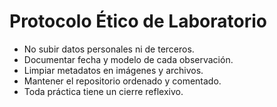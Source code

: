 # Protocolo Ético de Laboratorio
- No subir datos personales ni de terceros.
- Documentar fecha y modelo de cada observación.
- Limpiar metadatos en imágenes y archivos.
- Mantener el repositorio ordenado y comentado.
- Toda práctica tiene un cierre reflexivo.

